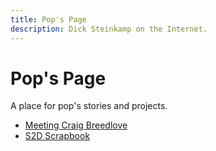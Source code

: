 ```yaml
---
title: Pop's Page
description: Dick Steinkamp on the Internet.
---
```


# Pop's Page

A place for pop's stories and projects.

* [Meeting Craig Breedlove](/pop/breedlove)
* [S2D Scrapbook](/pop/s2d-scrapbook)
